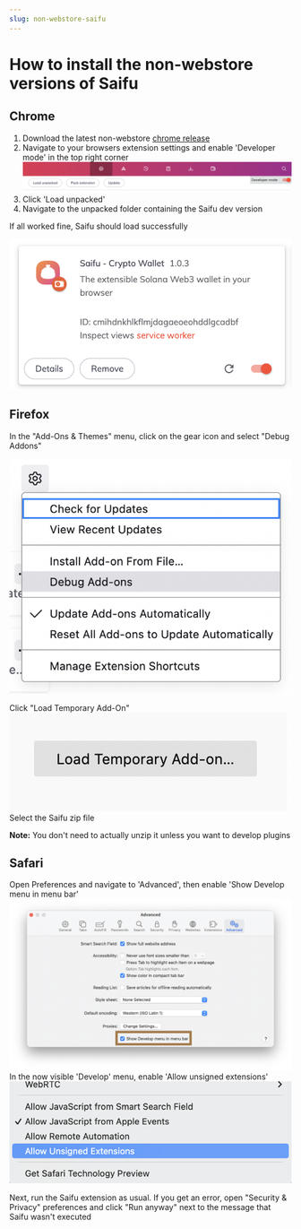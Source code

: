 ```yaml
---
slug: non-webstore-saifu
---
```


# How to install the non-webstore versions of Saifu

## Chrome

1. Download the latest non-webstore [chrome release](https://github.com/saifuwallet/saifu-releases/releases)
2. Navigate to your browsers extension settings and enable 'Developer mode' in the top right corner
![](plugins/attachments/brave-top.png)
3. Click 'Load unpacked' 
4. Navigate to the unpacked folder containing the Saifu dev version

If all worked fine, Saifu should load successfully

![Plugin Success](plugins/attachments/unbundled-plugin-success.png)

## Firefox

In the "Add-Ons & Themes" menu, click on the gear icon and select "Debug Addons"

![firefox-debug-addons](plugins/attachments/firefox-debug-addons.png)

Click "Load Temporary Add-On"
![firefox-load-temporary-addon](plugins/attachments/firefox-load-temporary-addon.png)
Select the Saifu zip file

**Note:** You don't need to actually unzip it unless you want to develop plugins

## Safari

Open Preferences and navigate to 'Advanced', then enable 'Show Develop menu in menu bar'
![safari-developer-menu](plugins/attachments/safari-developer-menu.png)
In the now visible 'Develop' menu, enable 'Allow unsigned extensions'
 ![safari-allow-unsigned-extensions](plugins/attachments/safari-allow-unsigned-extensions.png)

Next, run the Saifu extension as usual. If you get an error, open "Security & Privacy" preferences and click "Run anyway" next to the message that Saifu wasn't executed
